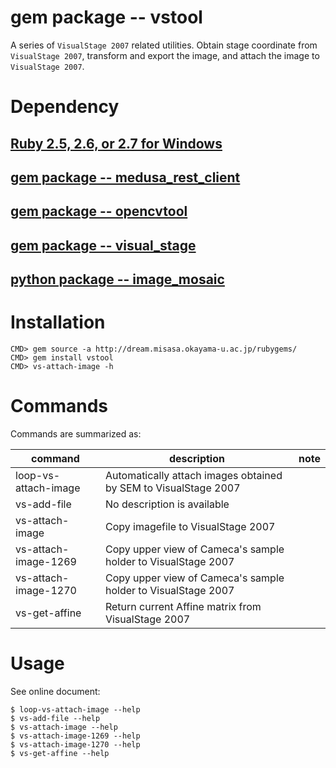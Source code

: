 # gem package -- vstool

A series of `VisualStage 2007` related utilities.  Obtain stage
coordinate from `VisualStage 2007`, transform and export the
image, and attach the image to `VisualStage 2007`.

# Dependency

## [Ruby 2.5, 2.6, or 2.7 for Windows](https://rubyinstaller.org/)

## [gem package -- medusa_rest_client](https://github.com/misasa/medusa_rest_client)

## [gem package -- opencvtool](https://gitlab.misasa.okayama-u.ac.jp/gems/opencvtool)

## [gem package -- visual_stage](https://gitlab.misasa.okayama-u.ac.jp/gems/visual_stage)

## [python package -- image_mosaic](https://github.com/misasa/image_mosaic)

# Installation

    CMD> gem source -a http://dream.misasa.okayama-u.ac.jp/rubygems/
    CMD> gem install vstool
    CMD> vs-attach-image -h

# Commands

Commands are summarized as:

| command              | description                                                        | note |
| -------------------- | ------------------------------------------------------------------ | ---- |
| loop-vs-attach-image | Automatically attach images obtained by SEM to VisualStage 2007    |      |
| vs-add-file          | No description is available                                        |      |
| vs-attach-image      | Copy imagefile to VisualStage 2007                                 |      |
| vs-attach-image-1269 | Copy upper view of Cameca's sample holder to VisualStage 2007      |      |
| vs-attach-image-1270 | Copy upper view of Cameca's sample holder to VisualStage 2007      |      |
| vs-get-affine        | Return current Affine matrix from VisualStage 2007                 |      |

# Usage

See online document:

    $ loop-vs-attach-image --help
    $ vs-add-file --help
    $ vs-attach-image --help
    $ vs-attach-image-1269 --help
    $ vs-attach-image-1270 --help
    $ vs-get-affine --help
